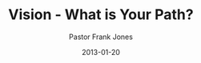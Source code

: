 ---
lunr: "true"
title: "Vision - What is Your Path?"
author: "Pastor Frank Jones"
postDate: "01-20-2013"
date: 2013-01-20
category: "sermons"
slug: "2013/01/01202013_ffc"
icon: microphone
audioLink: "01202013_ffc"
tags: [vision, path]
mp3: "01202013_ffc/01202013.mp3"
ogg: "01202013_ffc/01202013.ogg"
linkurl: "https://archive.org/download/01202013_ffc/01202013_ffc_files.xml"
ipath: "https://archive.org/download/01202013_ffc/01202013.mp3"
layout: sermon.html
---